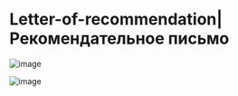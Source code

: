 # Letter-of-recommendation|Рекомендательное письмо

![image](https://user-images.githubusercontent.com/85709710/192741374-af8d543a-7aa8-4abd-a4d0-8a1a28e35a39.png)

![image](https://user-images.githubusercontent.com/85709710/192740418-2e7fb5c4-5e14-4d41-81c7-d6edc117e628.png)


